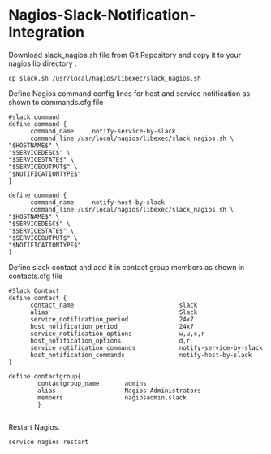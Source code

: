 # Nagios-Slack-Notification-Integration

Download slack_nagios.sh file from Git Repository and copy it to your nagios lib directory .
```
cp slack.sh /usr/local/nagios/libexec/slack_nagios.sh
```

Define Nagios command config lines for host and service notification as shown to commands.cfg file

```
#slack command
define command {
      command_name     notify-service-by-slack
      command_line /usr/local/nagios/libexec/slack_nagios.sh \
"$HOSTNAME$" \
"$SERVICEDESC$" \
"$SERVICESTATE$" \
"$SERVICEOUTPUT$" \
"$NOTIFICATIONTYPE$"
}

define command {
      command_name     notify-host-by-slack
      command_line /usr/local/nagios/libexec/slack_nagios.sh \
"$HOSTNAME$" \
"$SERVICEDESC$" \
"$SERVICESTATE$" \
"$SERVICEOUTPUT$" \
"$NOTIFICATIONTYPE$"
}

```


Define slack contact and add it in contact group members as shown in contacts.cfg file

```
#Slack Contact
define contact {
      contact_name                             slack
      alias                                    Slack
      service_notification_period              24x7
      host_notification_period                 24x7
      service_notification_options             w,u,c,r
      host_notification_options                d,r
      service_notification_commands            notify-service-by-slack
      host_notification_commands               notify-host-by-slack
}

define contactgroup{
        contactgroup_name       admins
        alias                   Nagios Administrators
        members                 nagiosadmin,slack
        }


```

Restart Nagios.

```shell
service nagios restart
```


